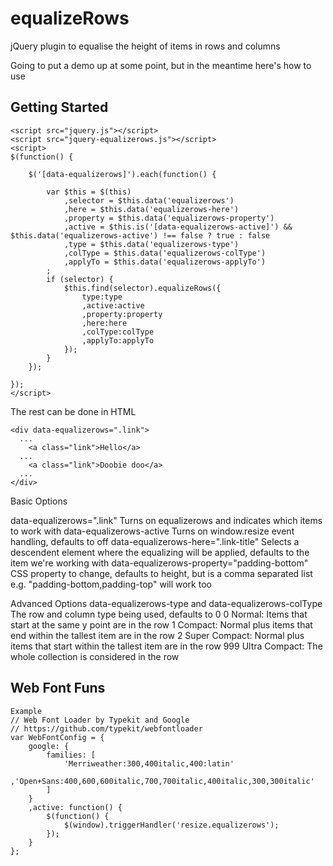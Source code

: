 equalizeRows
============

jQuery plugin to equalise the height of items in rows and columns

Going to put a demo up at some point, but in the meantime here's how to use


Getting Started
----------
```
<script src="jquery.js"></script>
<script src="jquery-equalizerows.js"></script>
<script>
$(function() {
	
	$('[data-equalizerows]').each(function() {
		
		var $this = $(this)
			,selector = $this.data('equalizerows')
			,here = $this.data('equalizerows-here')
			,property = $this.data('equalizerows-property')
			,active = $this.is('[data-equalizerows-active]') && $this.data('equalizerows-active') !== false ? true : false
			,type = $this.data('equalizerows-type')
			,colType = $this.data('equalizerows-colType')
			,applyTo = $this.data('equalizerows-applyTo')
		;
		if (selector) {
			$this.find(selector).equalizeRows({
				type:type
				,active:active
				,property:property
				,here:here
				,colType:colType
				,applyTo:applyTo
			});
		}
	});
	
});
</script>
```

The rest can be done in HTML
```
<div data-equalizerows=".link">
  ...
    <a class="link">Hello</a>
  ...
    <a class="link">Doobie doo</a>
  ...
</div>
```

Basic Options

data-equalizerows=".link"
  Turns on equalizerows and indicates which items to work with
data-equalizerows-active
  Turns on window.resize event handling, defaults to off
data-equalizerows-here=".link-title"
  Selects a descendent element where the equalizing will be applied, defaults to the item we're working with
data-equalizerows-property="padding-bottom"
  CSS property to change, defaults to height, but is a comma separated list e.g. "padding-bottom,padding-top" will work too

Advanced Options
data-equalizerows-type and data-equalizerows-colType
  The row and column type being used, defaults to 0
0 Normal: Items that start at the same y point are in the row
1 Compact: Normal plus items that end within the tallest item are in the row
2 Super Compact: Normal plus items that start within the tallest item are in the row
999 Ultra Compact: The whole collection is considered in the row

Web Font Funs
---------
```
Example 
// Web Font Loader by Typekit and Google
// https://github.com/typekit/webfontloader
var WebFontConfig = {
	google: {
		families: [
			'Merriweather:300,400italic,400:latin'
			,'Open+Sans:400,600,600italic,700,700italic,400italic,300,300italic'
		]
	}
	,active: function() {
		$(function() {
			$(window).triggerHandler('resize.equalizerows');
		});
	}
};
```